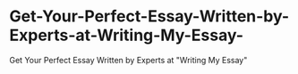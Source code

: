 # Get-Your-Perfect-Essay-Written-by-Experts-at-Writing-My-Essay-
Get Your Perfect Essay Written by Experts at "Writing My Essay"
